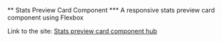 ** Stats Preview Card Component
*** A responsive stats preview card component using Flexbox

Link to the site: [Stats preview card component hub](https://stats-preview-card-component-gz.netlify.app/)
